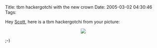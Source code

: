 Title: tbm hackergotchi with the new crown
Date: 2005-03-02 04:30:46
Tags: 

<p>
Hey <a href="http://www.ringworld.org/~dieman/debianblog/archives/2005/03/a_new_crown.html">Scott</a>, here is a tbm hackergotchi from your picture:</p>
<p align="center">
<img src="http://damog.puntodeb.net/misc/tbm-crown.png"/></p>
<p>;-)</p>
<br/><br/>
